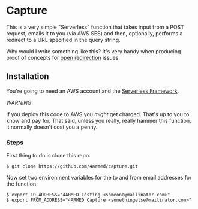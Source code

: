 # Capture

This is a very simple "Serverless" function that takes input from a POST request, emails it to you (via AWS SES) and then, optionally, performs a redirect to a URL specified in the query string.

Why would I write something like this? It's very handy when producing proof of concepts for [open redirection](https://www.owasp.org/index.php/Unvalidated_Redirects_and_Forwards_Cheat_Sheet) issues.

## Installation

You're going to need an AWS account and the [Serverless Framework](https://serverless.com/).

*WARNING*

If you deploy this code to AWS you _might_ get charged. That's up to you to know and pay for. That said, unless you really, really hammer this function, it normally doesn't cost you a penny.

### Steps

First thing to do is clone this repo.

```$ git clone https://github.com/4armed/capture.git```

Now set two environment variables for the to and from email addresses for the function.

```
$ export TO_ADDRESS="4ARMED Testing <someone@mailinator.com>"
$ export FROM_ADDRESS="4ARMED Capture <somethingelse@mailinator.com>"
```
